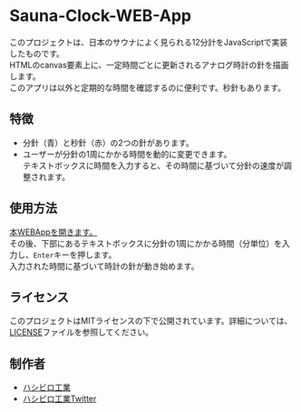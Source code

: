 # Sauna-Clock-WEB-App

このプロジェクトは、日本のサウナによく見られる12分計をJavaScriptで実装したものです。  
HTMLのcanvas要素上に、一定時間ごとに更新されるアナログ時計の針を描画します。  
このアプリは以外と定期的な時間を確認するのに便利です。秒針もあります。

## 特徴

- 分針（青）と秒針（赤）の2つの針があります。
- ユーザーが分針の1周にかかる時間を動的に変更できます。  
  テキストボックスに時間を入力すると、その時間に基づいて分針の速度が調整されます。

## 使用方法

[本WEBAppを開きます。]()  
その後、下部にあるテキストボックスに分針の1周にかかる時間（分単位）を入力し、`Enter`キーを押します。  
入力された時間に基づいて時計の針が動き始めます。  

## ライセンス

このプロジェクトはMITライセンスの下で公開されています。詳細については、[LICENSE](LICENSE)ファイルを参照してください。

## 制作者
- [ハシビロ工業](https://sites.google.com/view/hsbl-industrial-hp/home)
- [ハシビロ工業Twitter](https://twitter.com/HSBL_Industrial)
